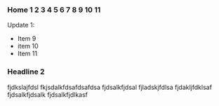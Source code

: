 ### Home 1 2 3 4 5 6 7 8 9 10 11

Update 1:
* Item 9
* item 10
* Item 11

### Headline 2

fjdkslajfdsl
fkjsdalkfdsafdsafdsa
fjdsalkfjdsal
fjladskjfdlsa
fjdakljfdklsaf
fjdsalkfjdsalk
fjdsalkfjdlkasf